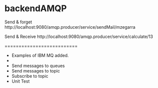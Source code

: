 # backendAMQP

Send & forget
http://localhost:9080/amqp.producer/service/sendMail/mzegarra

Send & Receive
http://localhost:9080/amqp.producer/service/calculate/13

==========================
<ul>
<li>Examples of IBM MQ added.<li>
<li>Send messages to queues</li>
<li>Send messages to topic</li>
<li>Subscribe to topic</li>
<li>Unit Test</li>
</ul>

